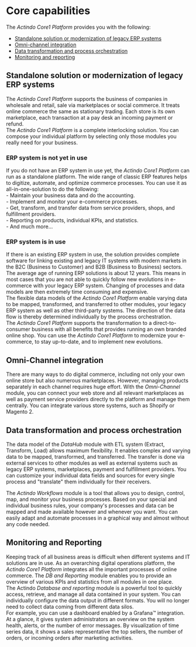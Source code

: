 # Core capabilities

The *Actindo Core1 Platform* provides you with the following:
- [Standalone solution or modernization of legacy ERP systems](#standalone-solution-or-modernization-of-legacy-erp-systems)
- [Omni-channel integration](#omni-channel-orchestration)
- [Data transformation and process orchestration](#data-transformation-and-process-orchestration)
- [Monitoring and reporting](#monitoring-and-reporting)
 

## Standalone solution or modernization of legacy ERP systems

The *Actindo Core1 Platform* supports the business of companies in wholesale and retail, sale via marketplaces or social commerce. It treats online commerce the same as stationary trading. Each store is its own marketplace, each transaction at a pay desk an incoming payment or refund.  
The *Actindo Core1 Platform* is a complete interlocking solution. You can compose your individual platform by selecting only those modules you really need for your business.

### ERP system is not yet in use

If you do not have an ERP system in use yet, the *Actindo Core1 Platform* can run as a standalone platform. The wide range of classic ERP features helps to digitize, automate, and optimize commerce processes. You can use it as all-in-one-solution to do the following:  
    - Maintain your business data and do the accounting.   
    - Implement and monitor your e-commerce processes.   
    - Get, transform, and transfer data from service providers, shops, and fulfillment providers.   
    - Reporting on products, individual KPIs, and statistics.    
    - And much more...

### ERP system is in use

If there is an existing ERP system in use, the solution provides complete software for linking existing and legacy IT systems with modern markets in the B2C (Business to Customer) and B2B (Business to Business) sectors.   
The average age of running ERP solutions is about 12 years. This means in most cases that you are not able to quickly follow new evolutions in e-commerce with your legacy ERP system. Changing of processes and data models are then extremely time consuming and expensive.  
The flexible data models of the *Actindo Core1 Platform* enable varying data to be mapped, transformed, and transferred to other modules, your legacy ERP system as well as other third-party systems. The direction of the data flow is thereby determined individually by the process orchestration.  
The *Actindo Core1 Platform* supports the transformation to a direct-to-consumer business with all benefits that provides running an own branded online shop. You can use the *Actindo Core1 Platform* to modernize your e-commerce, to stay up-to-date, and to implement new evolutions.  

## Omni-Channel integration

There are many ways to do digital commerce, including not only your own online store but also numerous marketplaces. However, managing products separately in each channel requires huge effort. With the *Omni-Channel* module, you can connect your web store and all relevant marketplaces as well as payment service providers directly to the platform and manage them centrally. You can integrate various store systems, such as Shopify or Magento 2. 

## Data transformation and process orchestration

The data model of the *DataHub* module with ETL system (Extract, Transform, Load) allows maximum flexibility. It enables complex and varying data to be mapped, transformed, and transferred. The transfer is done via external services to other modules as well as external systems such as legacy ERP systems, marketplaces, payment and fulfillment providers. 
You can customize your individual data fields and sources for every single process and "translate" them individually for their receivers.  

The *Actindo Workflows* module is a tool that allows you to design, control, map, and monitor your business processes. Based on your special and individual business rules, your company's processes and data can be mapped and made available however and whenever you want. You can easily adapt and automate processes in a graphical way and almost without any code needed. 


## Monitoring and Reporting

Keeping track of all business areas is difficult when different systems and IT solutions are in use. As an overarching digital operations platform, the *Actindo Core1 Platform* integrates all the important processes of online commerce. The *DB and Reporting* module enables you to provide an overview of various KPIs and statistics from all modules in one place.   
The Actindo *Database and reporting* module is a powerful tool to quickly access, retrieve, and manage all data contained in your system. You can individually configure the data output in different formats. You will no longer need to collect data coming from different data silos.    
For example, you can use a dashboard enabled by a Grafana&trade; integration. At a glance, it gives system administrators an overview on the system health, alerts, or the number of error messages. By visualization of time series data, it shows a sales representative the top sellers, the number of orders, or incoming orders after marketing activities.




